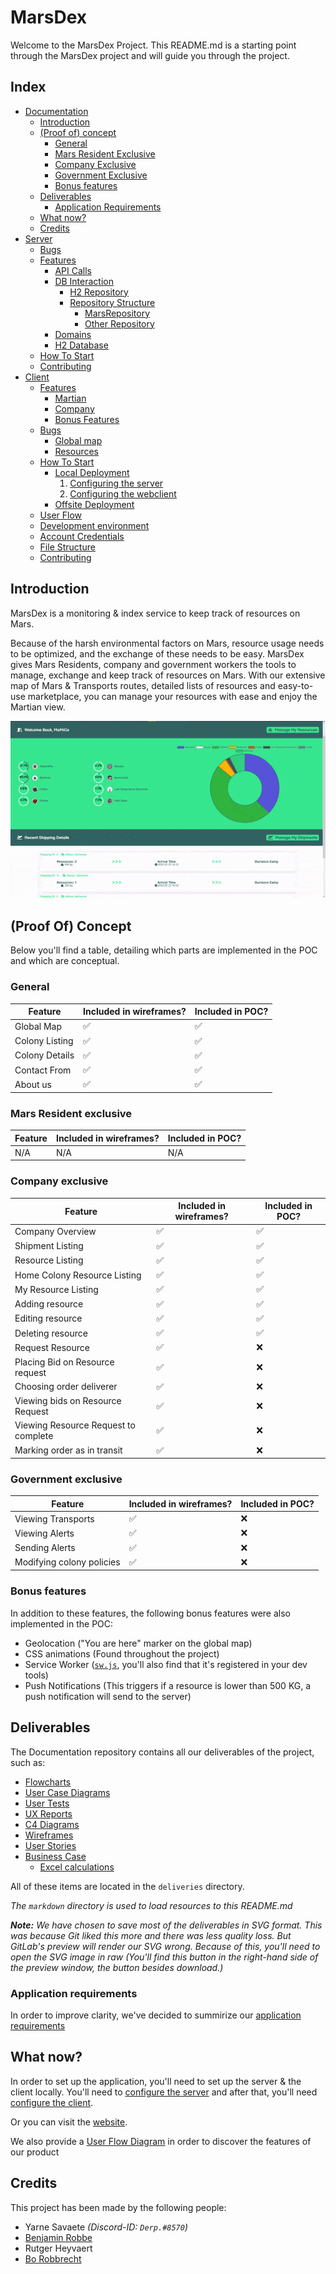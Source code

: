 # MarsDex
Welcome to the MarsDex Project. This README.md is a starting point through the MarsDex project and will guide you through the project.
## Index
- [Documentation](https://git.ti.howest.be/TI/2020-2021/s3/project-ii/projects/groep-23/documentation)
  - [Introduction](https://git.ti.howest.be/TI/2020-2021/s3/project-ii/projects/groep-23/documentation#introduction)
  - [(Proof of) concept](https://git.ti.howest.be/TI/2020-2021/s3/project-ii/projects/groep-23/documentation#proof-of-concept)
    - [General](https://git.ti.howest.be/TI/2020-2021/s3/project-ii/projects/groep-23/documentation#general)
    - [Mars Resident Exclusive](https://git.ti.howest.be/TI/2020-2021/s3/project-ii/projects/groep-23/documentation#mars-resident-exclusive)
    - [Company Exclusive](https://git.ti.howest.be/TI/2020-2021/s3/project-ii/projects/groep-23/documentation#company-exclusive)
    - [Government Exclusive](https://git.ti.howest.be/TI/2020-2021/s3/project-ii/projects/groep-23/documentation#government-exclusive)
    - [Bonus features](https://git.ti.howest.be/TI/2020-2021/s3/project-ii/projects/groep-23/documentation#bonus-features)
  - [Deliverables](https://git.ti.howest.be/TI/2020-2021/s3/project-ii/projects/groep-23/documentation#deliverables)
    - [Application Requirements](https://git.ti.howest.be/TI/2020-2021/s3/project-ii/projects/groep-23/documentation#application-requirements)
  - [What now?](https://git.ti.howest.be/TI/2020-2021/s3/project-ii/projects/groep-23/documentation#what-now)
  - [Credits](https://git.ti.howest.be/TI/2020-2021/s3/project-ii/projects/groep-23/documentation#credits)
- [Server](https://git.ti.howest.be/TI/2020-2021/s3/project-ii/projects/groep-23/server)
  - [Bugs](https://git.ti.howest.be/TI/2020-2021/s3/project-ii/projects/groep-23/server#bugs)
  - [Features](https://git.ti.howest.be/TI/2020-2021/s3/project-ii/projects/groep-23/server#features)
    - [API Calls](https://git.ti.howest.be/TI/2020-2021/s3/project-ii/projects/groep-23/server#api-calls)
    - [DB Interaction](https://git.ti.howest.be/TI/2020-2021/s3/project-ii/projects/groep-23/server#db-interaction)
      - [H2 Repository](https://git.ti.howest.be/TI/2020-2021/s3/project-ii/projects/groep-23/server#h2-repository)
      - [Repository Structure](https://git.ti.howest.be/TI/2020-2021/s3/project-ii/projects/groep-23/server#repository-structure)
        - [MarsRepository](https://git.ti.howest.be/TI/2020-2021/s3/project-ii/projects/groep-23/server#marsrepository)
        - [Other Repository](https://git.ti.howest.be/TI/2020-2021/s3/project-ii/projects/groep-23/server#other-repository)
    - [Domains](https://git.ti.howest.be/TI/2020-2021/s3/project-ii/projects/groep-23/server#domains)
    - [H2 Database](https://git.ti.howest.be/TI/2020-2021/s3/project-ii/projects/groep-23/server#domains)
  - [How To Start](https://git.ti.howest.be/TI/2020-2021/s3/project-ii/projects/groep-23/server#how-to-start)
  - [Contributing](https://git.ti.howest.be/TI/2020-2021/s3/project-ii/projects/groep-23/server#contributing)
- [Client](https://git.ti.howest.be/TI/2020-2021/s3/project-ii/projects/groep-23/client)
  - [Features](https://git.ti.howest.be/TI/2020-2021/s3/project-ii/projects/groep-23/client#features)
    - [Martian](https://git.ti.howest.be/TI/2020-2021/s3/project-ii/projects/groep-23/client#martian)
    - [Company](https://git.ti.howest.be/TI/2020-2021/s3/project-ii/projects/groep-23/client#company)
    - [Bonus Features](https://git.ti.howest.be/TI/2020-2021/s3/project-ii/projects/groep-23/client#bonus-features)
  - [Bugs](https://git.ti.howest.be/TI/2020-2021/s3/project-ii/projects/groep-23/client#bugs)
    - [Global map](https://git.ti.howest.be/TI/2020-2021/s3/project-ii/projects/groep-23/client#global-map)
    - [Resources](https://git.ti.howest.be/TI/2020-2021/s3/project-ii/projects/groep-23/client#resources)
  - [How To Start](https://git.ti.howest.be/TI/2020-2021/s3/project-ii/projects/groep-23/client#how-to-start)
    - [Local Deployment](https://git.ti.howest.be/TI/2020-2021/s3/project-ii/projects/groep-23/client#local-deployment)
      1. [Configuring the server](https://git.ti.howest.be/TI/2020-2021/s3/project-ii/projects/groep-23/client#1-configuring-the-server)
      2. [Configuring the webclient](https://git.ti.howest.be/TI/2020-2021/s3/project-ii/projects/groep-23/client#2-configuring-the-web-client)
    - [Offsite Deployment](https://git.ti.howest.be/TI/2020-2021/s3/project-ii/projects/groep-23/client#offsite-deployment)
  - [User Flow](https://git.ti.howest.be/TI/2020-2021/s3/project-ii/projects/groep-23/client#user-flow)
  - [Development environment](https://git.ti.howest.be/TI/2020-2021/s3/project-ii/projects/groep-23/client#development-environment)
  - [Account Credentials](https://git.ti.howest.be/TI/2020-2021/s3/project-ii/projects/groep-23/client#account-credentials)
  - [File Structure](https://git.ti.howest.be/TI/2020-2021/s3/project-ii/projects/groep-23/client#file-structure)
  - [Contributing](https://git.ti.howest.be/TI/2020-2021/s3/project-ii/projects/groep-23/client#contributing)
  
## Introduction
MarsDex is a monitoring & index service to keep track of resources on Mars. 

Because of the harsh environmental factors on Mars, resource usage needs to be optimized, and the exchange of these needs to be easy.
MarsDex gives Mars Residents, company and government workers the tools to manage, exchange and keep track of resources on Mars.
With our extensive map of Mars & Transports routes, detailed lists of resources and easy-to-use marketplace, you can manage your resources with ease and enjoy the Martian view.

![MarsDex Overview](markdown/MarsDex%20Overview.gif)
## (Proof Of) Concept
Below you'll find a table, detailing which parts are implemented in the POC and which are conceptual.

### General
|Feature|Included in wireframes?|Included in POC?|
|---|---|---|
|Global Map|✅|✅|
|Colony Listing|✅|✅|
|Colony Details|✅|✅|
|Contact From|✅|✅|
|About us|✅|✅|

### Mars Resident exclusive
|Feature|Included in wireframes?|Included in POC?|
|---|---|---|
|N/A|N/A|N/A|

### Company exclusive
|Feature|Included in wireframes?|Included in POC?|
|---|---|---|
|Company Overview|✅|✅|
|Shipment Listing|✅|✅|
|Resource Listing|✅|✅|
|Home Colony Resource Listing|✅|✅|
|My Resource Listing|✅|✅|
|Adding resource|✅|✅|
|Editing resource|✅|✅|
|Deleting resource|✅|✅|
|Request Resource|✅|❌|
|Placing Bid on Resource request|✅|❌|
|Choosing order deliverer|✅|❌|
|Viewing bids on Resource Request|✅|❌|
|Viewing Resource Request to complete|✅|❌|
|Marking order as in transit|✅|❌|

### Government exclusive
|Feature|Included in wireframes?|Included in POC?|
|---|---|---|
|Viewing Transports|✅|❌|
|Viewing Alerts|✅|❌|
|Sending Alerts|✅|❌|
|Modifying colony policies|✅|❌|

### Bonus features
In addition to these features, the following bonus features were also implemented in the POC:
- Geolocation ("You are here" marker on the global map)
- CSS animations (Found throughout the project)
- Service Worker ([`sw.js`](https://git.ti.howest.be/TI/2020-2021/s3/project-ii/projects/groep-23/client/-/blob/master/src/sw.js), you'll also find that it's registered in your dev tools)
- Push Notifications (This triggers if a resource is lower than 500 KG, a push notification will send to the server)

## Deliverables
The Documentation repository contains all our deliverables of the project, such as:
- [Flowcharts](https://git.ti.howest.be/TI/2020-2021/s3/project-ii/projects/groep-23/documentation/-/tree/master/deliverables/Flowcharts)
- [User Case Diagrams](https://git.ti.howest.be/TI/2020-2021/s3/project-ii/projects/groep-23/documentation/-/tree/master/deliverables/UCD)
- [User Tests](https://git.ti.howest.be/TI/2020-2021/s3/project-ii/projects/groep-23/documentation/-/blob/master/deliverables/User%20Testing/User%20tests.md)
- [UX Reports](https://git.ti.howest.be/TI/2020-2021/s3/project-ii/projects/groep-23/documentation/-/tree/master/deliverables/User%20Testing)
- [C4 Diagrams](https://git.ti.howest.be/TI/2020-2021/s3/project-ii/projects/groep-23/documentation/-/tree/master/deliverables/c4)
- [Wireframes](https://xd.adobe.com/view/68533c7b-e53d-4526-bacd-679ff922f22b-3d00/)
- [User Stories](https://git.ti.howest.be/TI/2020-2021/s3/project-ii/projects/groep-23/documentation/-/wikis/Concept/User-Stories)
- [Business Case](https://drive.google.com/file/d/1zgsmvooYGLrN7WjTB11YLKyTbSqQwJNx/view)
    - [Excel calculations](https://drive.google.com/file/d/13XSKiMAM_caN3_jCyK2qS-52hl6i-gZb/view?usp=sharing)

All of these items are located in the `deliveries` directory.

*The `markdown` directory is used to load resources to this README.md*

***Note:** We have chosen to save most of the deliverables in SVG format. This was because Git liked this more and there was less quality loss. But GitLab's preview will render our SVG wrong. Because of this, you'll need to open the SVG image in raw 
(You'll find this button in the right-hand side of the preview window, the button besides download.)*  

### Application requirements
In order to improve clarity, we've decided to summirize our [application requirements](https://git.ti.howest.be/TI/2020-2021/s3/project-ii/projects/groep-23/documentation/-/wikis/Concept/Application-Requirements)
## What now?
In order to set up the application, you'll need to set up the server & the client locally. You'll need to [configure the server](https://git.ti.howest.be/TI/2020-2021/s3/project-ii/projects/groep-23/server) and after that, you'll need [configure the client](https://git.ti.howest.be/TI/2020-2021/s3/project-ii/projects/groep-23/client).

Or you can visit the [website](https://project-ii.ti.howest.be/mars-23/).

We also provide a [User Flow Diagram](https://git.ti.howest.be/TI/2020-2021/s3/project-ii/projects/groep-23/client/-/wikis/Markdown/User-Flow-SVG) in order to discover the features of our product
## Credits
This project has been made by the following people:
- Yarne Savaete *(Discord-ID: `Derp.#8570`)*
- [Benjamin Robbe](https://www.facebook.com/profile.php?id=100012320041578)
- Rutger Heyvaert
- [Bo Robbrecht](https://www.linkedin.com/in/borobbrecht/)
